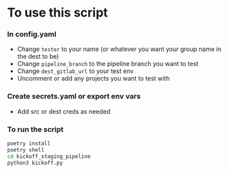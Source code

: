 # To use this script

### In config.yaml

- Change `tester` to your name (or whatever you want your group name in the dest to be)
- Change `pipeline_branch` to the pipeline branch you want to test
- Change `dest_gitlab_url` to your test env
- Uncomment or add any projects you want to test with

### Create secrets.yaml or export env vars

- Add src or dest creds as needed

### To run the script

```sh
poetry install
poetry shell
cd kickoff_staging_pipeline
python3 kickoff.py
```
